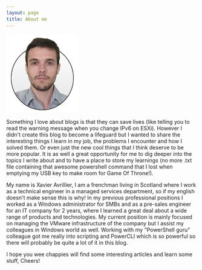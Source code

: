 ```yaml
---
layout: page
title: About me
---
```



![Profile](/img/photo.png)


Something I love about blogs is that they can save lives (like telling you to read the warning message when you change IPv6 on ESXi). However I didn't create this blog to become a lifeguard but I wanted to share the interesting things I learn in my job, the problems I encounter and how I solved them. Or even just the new cool things that I think deserve to be more popular. It is as well a great opportunity for me to dig deeper into the topics I write about and to have a place to store my learnings (no more .txt file containing that awesome powershell command that I lost when emptying my USB key to make room for Game Of Throne!).

My name is Xavier Avrillier, I am a frenchman living in Scotland where I work as a technical engineer in a managed services department, so if my english doesn't make sense this is why!
In my previous professional positions I worked as a Windows administrator for SMBs and as a pre-sales engineer for an IT company for 2 years, where I learned a great deal about a wide range of products and technologies. My current position is mainly focused on managing the VMware infrastructure of the company but I assist my colleagues in Windows world as well. Working with my "PowerShell guru" colleague got me really into scripting and PowerCLI which is so powerful so there will probably be quite a lot of it in this blog.

I hope you wee chappies will find some interesting articles and learn some stuff, Cheers!

